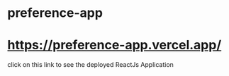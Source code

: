 # preference-app


# https://preference-app.vercel.app/  
click on this link to see the deployed ReactJs Application
